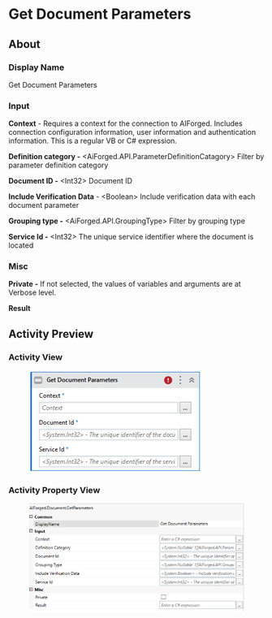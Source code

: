 # Get Document Parameters

## About

### Display Name

Get Document Parameters

### Input

**Context** - Requires a context for the connection to AIForged. Includes connection configuration information, user information and authentication information. This is a regular VB or C# expression.

**Definition category -** \<AiForged.API.ParameterDefinitionCatagory> Filter by parameter definition category

**Document ID -** \<Int32> Document ID

**Include Verification Data** - \<Boolean> Include verification data with each document parameter

**Grouping type -** \<AiForged.API.GroupingType> Filter by grouping type

**Service Id -** \<Int32> The unique service identifier where the document is located

### Misc

**Private -** If not selected, the values of variables and arguments are at Verbose level.

**Result**

## Activity Preview

### Activity View

<figure><img src="../../../assets/image (14) (7).png" alt=""><figcaption></figcaption></figure>

### Activity Property View

<figure><img src="../../../assets/image (104) (1).png" alt=""><figcaption></figcaption></figure>

